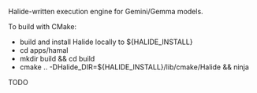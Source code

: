 Halide-written execution engine for Gemini/Gemma models.

To build with CMake:

- build and install Halide locally to ${HALIDE_INSTALL}
- cd apps/hamal
- mkdir build && cd build
- cmake .. -DHalide_DIR=${HALIDE_INSTALL}/lib/cmake/Halide && ninja

TODO
